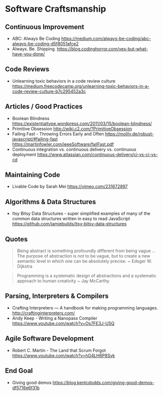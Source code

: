 # Software Craftsmanship

## Continuous Improvement

* ABC: Always Be Coding
  https://medium.com/always-be-coding/abc-always-be-coding-d5f8051afce2
* Always. Be. Shipping.
  https://blog.codinghorror.com/yes-but-what-have-you-done/

## Code Reviews

* Unlearning toxic behaviors in a code review culture
  https://medium.freecodecamp.org/unlearning-toxic-behaviors-in-a-code-review-culture-b7c295452a3c

## Articles / Good Practices

* Boolean Blindness
  https://existentialtype.wordpress.com/2011/03/15/boolean-blindness/
* Primitive Obsession
  http://wiki.c2.com/?PrimitiveObsession
* Failing Fast - Throwing Errors Early and Often
  https://molily.de/robust-javascript/#failing-fast https://martinfowler.com/ieeeSoftware/failFast.pdf
* Continuous integration vs. continuous delivery vs. continuous deployment
  https://www.atlassian.com/continuous-delivery/ci-vs-ci-vs-cd

## Maintaining Code

* Livable Code by Sarah Mei
  https://vimeo.com/231672897

## Algorithms & Data Structures

* Itsy Bitsy Data Structures - super simplified examples of many of the common data structures written in easy to read JavaScript
  https://github.com/jamiebuilds/itsy-bitsy-data-structures

## Quotes 

> Being abstract is something profoundly different from being vague … The purpose of abstraction is not to be vague, but to create a new semantic level in which one can be absolutely precise.
> ~ Edsger W. Dijkstra

> Programming is a systematic design of abstractions and a systematic approach to human creativity
> ~ Jay McCarthy 

## Parsing, Interpreters & Compilers

* Crafting Interpreters — A handbook for making programming languages.
  http://craftinginterpreters.com/
* Andy Keep - Writing a Nanopass Compiler
  https://www.youtube.com/watch?v=Os7FE3J-U5Q

## Agile Software Development

* Robert C. Martin - The Land that Scrum Forgot
  https://www.youtube.com/watch?v=hG4LH6P8Syk

## End Goal

* Giving good demos
  https://blog.kentcdodds.com/giving-good-demos-df5716e6f31b
